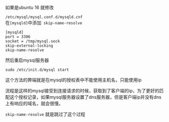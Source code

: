 如果是ubuntu 16 就修改 

`/etc/mysql/mysql.conf.d/mysqld.cnf`     
在`[mysqld]`中添加` skip-name-resolve`    

```
[mysqld]
port = 3306
socket = /tmp/mysql.sock
skip-external-locking
skip-name-resolve
```

然后重启mysql服务器

`sudo /etc/init.d/mysql start`    

这个方法的弊端就是在mysql的授权表中不能使用主机名，只能使用ip    

流程是这样的mysql接受到连接请求的时候，获取到了客户端的ip，为了更好的匹配这个授权记录，如果mysql服务器设置了dns服务器，但是客户端ip并没有dns上有响应的域名，就会很慢。

`skip-name-resolve` 就是跳过了这个过程